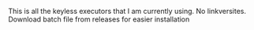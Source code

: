 This is all the keyless executors that I am currently using. No linkversites. Download batch file from releases for easier installation
